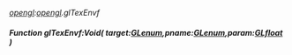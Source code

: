 _[opengl](../../modules/opengl/opengl-module.md):[opengl](../../modules/opengl/opengl-module.md).glTexEnvf_
##### Function glTexEnvf:Void( target:[GLenum](../../modules/opengl/opengl-glenum.md),pname:[GLenum](../../modules/opengl/opengl-glenum.md),param:[GLfloat](../../modules/opengl/opengl-glfloat.md) )
